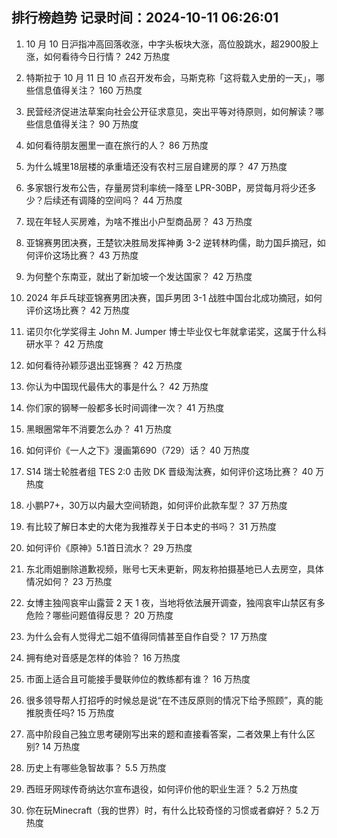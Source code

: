 
## 排行榜趋势 记录时间：2024-10-11 06:26:01
  
  1. 10 月 10 日沪指冲高回落收涨，中字头板块大涨，高位股跳水，超2900股上涨，如何看待今日行情？ 242 万热度
    
  2. 特斯拉于 10 月 11 日 10 点召开发布会，马斯克称「这将载入史册的一天」，哪些信息值得关注？ 160 万热度
    
  3. 民营经济促进法草案向社会公开征求意见，突出平等对待原则，如何解读？哪些信息值得关注？ 90 万热度
    
  4. 如何看待朋友圈里一直在旅行的人？ 86 万热度
    
  5. 为什么城里18层楼的承重墙还没有农村三层自建房的厚？ 47 万热度
    
  6. 多家银行发布公告，存量房贷利率统一降至 LPR-30BP，房贷每月将少还多少？后续还有调降的空间吗？ 44 万热度
    
  7. 现在年轻人买房难，为啥不推出小户型商品房？ 43 万热度
    
  8. 亚锦赛男团决赛，王楚钦决胜局发挥神勇 3-2 逆转林昀儒，助力国乒摘冠，如何评价这场比赛？ 43 万热度
    
  9. 为何整个东南亚，就出了新加坡一个发达国家？ 42 万热度
    
  10. 2024 年乒乓球亚锦赛男团决赛，国乒男团 3-1 战胜中国台北成功摘冠，如何评价这场比赛？ 42 万热度
    
  11. 诺贝尔化学奖得主 John M. Jumper 博士毕业仅七年就拿诺奖，这属于什么科研水平？ 42 万热度
    
  12. 如何看待孙颖莎退出亚锦赛？ 42 万热度
    
  13. 你认为中国现代最伟大的事是什么？ 42 万热度
    
  14. 你们家的钢琴一般都多长时间调律一次？ 41 万热度
    
  15. 黑眼圈常年不消要怎么办？ 41 万热度
    
  16. 如何评价《一人之下》漫画第690（729）话？ 40 万热度
    
  17. S14 瑞士轮胜者组 TES 2:0 击败 DK 晋级淘汰赛，如何评价这场比赛？ 40 万热度
    
  18. 小鹏P7+，30万以内最大空间轿跑，如何评价此款车型？ 37 万热度
    
  19. 有比较了解日本史的大佬为我推荐关于日本史的书吗？ 31 万热度
    
  20. 如何评价《原神》5.1首日流水？ 29 万热度
    
  21. 东北雨姐删除道歉视频，账号七天未更新，网友称拍摄基地已人去房空，具体情况如何？ 23 万热度
    
  22. 女博主独闯哀牢山露营 2 天 1 夜，当地将依法展开调查，独闯哀牢山禁区有多危险？哪些问题值得反思？ 20 万热度
    
  23. 为什么会有人觉得尤二姐不值得同情甚至自作自受？ 17 万热度
    
  24. 拥有绝对音感是怎样的体验？ 16 万热度
    
  25. 市面上适合且可能接手曼联帅位的教练都有谁？ 16 万热度
    
  26. 很多领导帮人打招呼的时候总是说“在不违反原则的情况下给予照顾”，真的能推脱责任吗? 15 万热度
    
  27. 高中阶段自己独立思考硬刚写出来的题和直接看答案，二者效果上有什么区别? 14 万热度
    
  28. 历史上有哪些急智故事？ 5.5 万热度
    
  29. 西班牙网球传奇纳达尔宣布退役，如何评价他的职业生涯？ 5.2 万热度
    
  30. 你在玩Minecraft（我的世界）时，有什么比较奇怪的习惯或者癖好？ 5.2 万热度
    